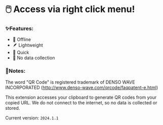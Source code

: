 # 🖱️ Access via right click menu!
### ✨Features: 
- 🛜 Offline
- 🪶 Lightweight
- 💨 Quick
- 🚫 No data collection

### 📎Notes:
The word "QR Code" is registered trademark of DENSO WAVE INCORPORATED (http://www.denso-wave.com/qrcode/faqpatent-e.html)

This extension accesses your clipboard to generate QR codes from your copied URL. We do not connect to the internet, so no data is collected or stored.

Current version: ```2024.1.1```

